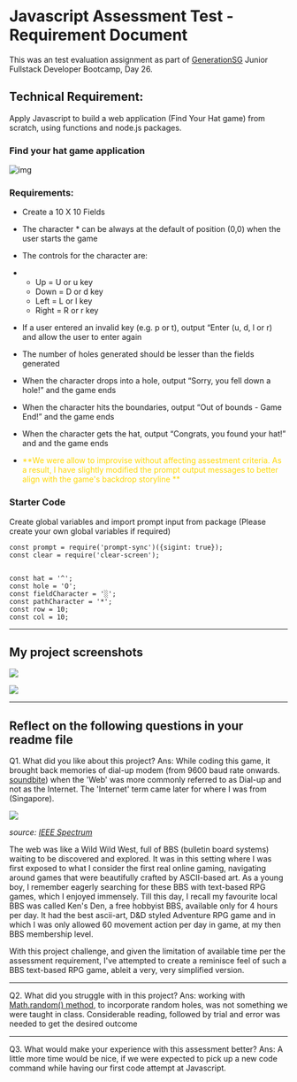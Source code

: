 

#  Javascript Assessment Test - Requirement Document



This was an test evaluation assignment as part of [GenerationSG](https://singapore.generation.org/launch-your-career-in-tech/) Junior Fullstack Developer Bootcamp, Day 26.

## Technical Requirement:

Apply Javascript to build a web application (Find Your Hat game) from scratch, using functions and node.js packages.

### **Find your hat game application**

![img](https://lh5.googleusercontent.com/EsOWRk-Z18OBeHBGEJooeiLyLMy0Y-tqqMezJwOVxNRNkWQsDiHw5Z8AAtojYli4JcGbqJrEfbpCXe4imto4Ng6I5HM2GSFmSpHlv-7eJZvoZlk_i22s-LIcTY8WhvQob8ImcV3HApc)

### Requirements: 

- Create a 10 X 10 Fields

- The character * can be always at the default of position (0,0) when the user starts the game

- The controls for the character are:

- - Up = U or u key
  - Down = D or d key
  - Left = L or l key
  - Right = R or r key

- If a user entered an invalid key (e.g. p or t), output “Enter (u, d, l or r) and allow the user to enter again

- The number of holes generated should be lesser than the fields generated

- When the character drops into a hole, output “Sorry, you fell down a hole!” and the game ends

- When the character hits the boundaries, output “Out of bounds - Game End!” and the game ends

- When the character gets the hat, output “Congrats, you found your hat!” and and the game ends

- <span style = 'color:gold'>**We were allow to improvise without affecting assestment criteria. As a result, I have slightly modified the prompt output messages to better align with the game's backdrop storyline ** </span>



### **Starter Code**

Create global variables and import prompt input from package (Please create your own global variables if required)

```
const prompt = require('prompt-sync')({sigint: true});
const clear = require('clear-screen');


const hat = '^';
const hole = 'O';
const fieldCharacter = '░';
const pathCharacter = '*';
const row = 10;
const col = 10;
```



----------

## My project screenshots

![](https://i.ibb.co/S5dfXHV/1.png)

![](https://i.ibb.co/SwqTgpP/2.png)



----------

## **Reflect** on the following questions in your readme file

Q1. What did you like about this project?
Ans: While coding this game, it brought back memories of dial-up modem (from 9600 baud rate onwards. [soundbite](https://youtu.be/QDS4B0mM-ew)) when the 'Web' was more commonly referred to as Dial-up and not as the Internet. The 'Internet' term came later for where I was from (Singapore).

![](https://assets.rebelmouse.io/eyJhbGciOiJIUzI1NiIsInR5cCI6IkpXVCJ9.eyJpbWFnZSI6Imh0dHBzOi8vYXNzZXRzLnJibC5tcy8yNTYyODQwMi9vcmlnaW4uanBnIiwiZXhwaXJlc19hdCI6MTY1MTk0MDY0OH0.gdAYFls9prmRxcnpaB_QU3Gs8Naj4i6iZ7Uc-1FxdEc/img.jpg?width=980)

*source: [IEEE Spectrum](https://spectrum.ieee.org/social-medias-dialup-ancestor-the-bulletin-board-system)*

The web was like a Wild Wild West, full of BBS (bulletin board systems) waiting to be discovered and explored. It was in this setting where I was first exposed to what I consider the first real online gaming, navigating around games that were beautifully crafted by ASCII-based art. As a young boy, I remember eagerly searching for these BBS with text-based RPG games, which I enjoyed immensely. Till this day, I recall my favourite local BBS was called Ken's Den, a free hobbyist BBS, available only for 4 hours per day. It had the best ascii-art, D&D styled Adventure RPG game and in which I was only allowed 60 movement action per day in game, at my then BBS membership level.

With this project challenge, and given the limitation of available time per the assessment requirement, I've attempted to create a reminisce feel of such a BBS text-based RPG game, ableit a very, very simplified version.  



----------



Q2. What did you struggle with in this project?
Ans: working with [Math.random() method](https://www.w3schools.com/js/js_random.asp), to incorporate random holes, was not something we were taught in class. Considerable reading, followed by trial and error was needed to get the desired outcome 



----------



Q3. What would make your experience with this assessment better?
Ans: A little more time would be nice, if we were expected to pick up a new code command while having our first code attempt at Javascript.  





